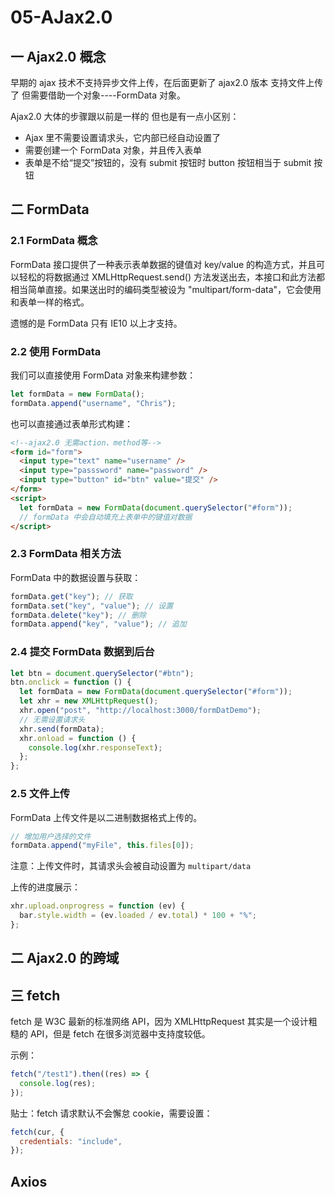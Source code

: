 # 05-AJax2.0

## 一 Ajax2.0 概念

早期的 ajax 技术不支持异步文件上传，在后面更新了 ajax2.0 版本 支持文件上传了 但需要借助一个对象----FormData 对象。

Ajax2.0 大体的步骤跟以前是一样的 但也是有一点小区别：

- Ajax 里不需要设置请求头，它内部已经自动设置了
- 需要创建一个 FormData 对象，并且传入表单
- 表单是不给“提交”按钮的，没有 submit 按钮时 button 按钮相当于 submit 按钮

## 二 FormData

### 2.1 FormData 概念

FormData 接口提供了一种表示表单数据的键值对 key/value 的构造方式，并且可以轻松的将数据通过 XMLHttpRequest.send() 方法发送出去，本接口和此方法都相当简单直接。如果送出时的编码类型被设为 "multipart/form-data"，它会使用和表单一样的格式。

遗憾的是 FormData 只有 IE10 以上才支持。

### 2.2 使用 FormData

我们可以直接使用 FormData 对象来构建参数：

```js
let formData = new FormData();
formData.append("username", "Chris");
```

也可以直接通过表单形式构建：

```html
<!--ajax2.0 无需action、method等-->
<form id="form">
  <input type="text" name="username" />
  <input type="passsword" name="password" />
  <input type="button" id="btn" value="提交" />
</form>
<script>
  let formData = new FormData(document.querySelector("#form"));
  // formData 中会自动填充上表单中的键值对数据
</script>
```

### 2.3 FormData 相关方法

FormData 中的数据设置与获取：

```js
formData.get("key"); // 获取
formData.set("key", "value"); // 设置
formData.delete("key"); // 删除
formData.append("key", "value"); // 追加
```

### 2.4 提交 FormData 数据到后台

```js
let btn = document.querySelector("#btn");
btn.onclick = function () {
  let formData = new FormData(document.querySelector("#form"));
  let xhr = new XMLHttpRequest();
  xhr.open("post", "http://localhost:3000/formDatDemo");
  // 无需设置请求头
  xhr.send(formData);
  xhr.onload = function () {
    console.log(xhr.responseText);
  };
};
```

### 2.5 文件上传

FormData 上传文件是以二进制数据格式上传的。

```js
// 增加用户选择的文件
formData.append("myFile", this.files[0]);
```

注意：上传文件时，其请求头会被自动设置为 `multipart/data`

上传的进度展示：

```js
xhr.upload.onprogress = function (ev) {
  bar.style.width = (ev.loaded / ev.total) * 100 + "%";
};
```

## 二 Ajax2.0 的跨域

## 三 fetch

fetch 是 W3C 最新的标准网络 API，因为 XMLHttpRequest 其实是一个设计粗糙的 API，但是 fetch 在很多浏览器中支持度较低。

示例：

```js
fetch("/test1").then((res) => {
  console.log(res);
});
```

贴士：fetch 请求默认不会懈怠 cookie，需要设置：

```js
fetch(cur, {
  credentials: "include",
});
```

## Axios
